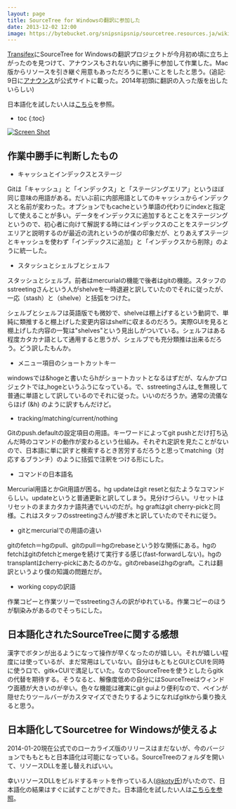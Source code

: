 ```yaml
---
layout: page
title: SourceTree for Windowsの翻訳に参加した
date: 2013-12-02 12:00
image: https://bytebucket.org/snipsnipsnip/sourcetree.resources.ja/wiki/working.png
---
```


[Transifex](https://www.transifex.com/projects/p/sourcetree-for-windows/)にSourceTree for Windowsの翻訳プロジェクトが今月初め頃に立ち上がったのを見つけて、アナウンスもされない内に勝手に参加して作業した。Mac版からリソースを引き継ぐ用意もあっただろうに悪いことをしたと思う。(追記: 9日に[アナウンス](http://blog.sourcetreeapp.com/2013/12/09/help-translate-sourcetree-for-windows/)が公式サイトに載った。2014年初頭に翻訳の入った版を出したいらしい)

日本語化を試したい人は[こちら](https://bitbucket.org/snipsnipsnip/sourcetree.resources.ja)を参照。

* toc
{:toc}

[![Screen Shot](https://bytebucket.org/snipsnipsnip/sourcetree.resources.ja/wiki/working.png)](https://bytebucket.org/snipsnipsnip/sourcetree.resources.ja/wiki/working.png)

## 作業中勝手に判断したもの

* キャッシュとインデックスとステージ

Gitは「キャッシュ」と「インデックス」と「ステージングエリア」というほぼ同じ意味の用語がある。だいぶ前に内部用語としてのキャッシュからインデックスと名前が変わった。オプションでもcacheという単語の代わりにindexと指定して使えることが多い。データをインデックスに追加するとことをステージングというので、初心者に向けて解説する時にはインデックスのことをステージングエリアと説明するのが最近の流れというのが僕の印象だが、とりあえずステージとキャッシュを使わず「インデックスに追加」と「インデックスから削除」のように統一した。

* スタッシュとシェルブとシェルフ

スタッシュとシェルブ。前者はmercurialの機能で後者はgitの機能。スタッフのsstreetingさんという人がshelveを一時退避と訳していたのでそれに従ったが、一応（stash）と（shelve）と括弧をつけた。

シェルブとシェルフは英語版でも微妙で、shelveは棚上げするという動詞で、単純に類推すると棚上げした変更内容はshelfに収まるのだろう。実際GUIを見ると棚上げした内容の一覧は"shelves"という見出しがついている。シェルフはある程度カタカナ語として通用すると思うが、シェルブでも充分類推は出来るだろう。どう訳したもんか。

* メニュー項目のショートカットキー
 
windowsでは&hogeと書いたらhがショートカットとなるはずだが、なんかプロジェクトでは_hogeというふうになっている。で、sstreetingさんは_を無視して普通に単語として訳しているのでそれに従った。いいのだろうか。通常の流儀ならほげ (&h) のように訳すもんだけど。

* tracking/matching/current/nothing

Gitのpush.defaultの設定項目の用語。キーワードによってgit pushとだけ打ち込んだ時のコマンドの動作が変わるという仕組み。それぞれ定訳を見たことがないので、日本語に単に訳すと検索するとき苦労するだろうと思ってmatching（対応するブランチ）のように括弧で注釈をつける形にした。

* コマンドの日本語名

Mercurial用語とかGit用語が困る。hg updateはgit resetと似たようなコマンドらしい。updateというと普通更新と訳してしまう。見分けづらい。リセットはリセットのままカタカナ語共通でいいのだが。hg graftはgit cherry-pickと同様。これはスタッフのsstreetingさんが接ぎ木と訳していたのでそれに従う。

* gitとmercurialでの用語の違い

gitのfetch＝hgのpull、gitのpull＝hgのrebaseという妙な関係にある。hgのfetchはgitのfetchとmergeを続けて実行する感じ(fast-forwardしない)。hgのtransplantはcherry-pickにあたるのかな。gitのrebaseはhgのgraft。これは翻訳というより僕の知識の問題だが。

* working copyの訳語

作業コピーと作業ツリーでsstreetingさんの訳がゆれている。作業コピーのほうが馴染みがあるのでそっちにした。

## 日本語化されたSourceTreeに関する感想

漢字でボタンが出るようになって操作が早くなったのが嬉しい。それが嬉しい程度には使っているが、まだ常用はしていない。自分はもともとGUIとCUIを同時に使う口で、gitk+CUIで満足していた。なのでSourceTreeを使うとしたらgitkの代替を期待する。そうなると、解像度低めの自分にはSourceTreeはウィンドウ面積が大きいのが辛い。色々な機能は確実にgit guiより便利なので、ペインが隠せたりツールバーがカスタマイズできたりするようになればgitkから乗り換えると思う。

## 日本語化してSourcetree for Windowsが使えるよ

2014-01-20現在公式でのローカライズ版のリリースはまだないが、今のバージョンでももともと日本語化は可能になっている。SourceTreeのフォルダを開いて、リソースDLLを差し替えればいい。

幸いリソースDLLをビルドするキットを作っている人([@koty氏](https://bitbucket.org/koty/sourcetree.resources.ja))がいたので、日本語化の結果はすぐに試すことができた。日本語化を試したい人は[こちらを参照](https://bitbucket.org/snipsnipsnip/sourcetree.resources.ja)。

